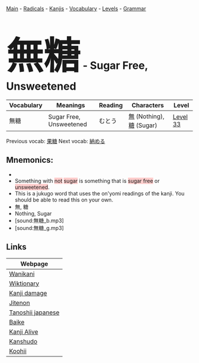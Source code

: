 <style> bigfont {font-size: 100px}</style>
[Main](../README.md) -
[Radicals](../radicals.md) -
[Kanjis](../kanjis.md) -
[Vocabulary](../vocabulary.md) -
[Levels](../levels.md) -
[Grammar](../grammar.md)
# <bigfont> 無糖</bigfont> - Sugar Free, Unsweetened 

| Vocabulary | Meanings | Reading | Characters | Level |
| --- | --- | --- | --- | --- |
| 無糖 | Sugar Free, Unsweetened | むとう |  [無](../kanjis/無.md) (Nothing), [糖](../kanjis/糖.md) (Sugar) | [Level 33](../levels/wk_level33.md) |

Previous vocab: [果糖](果糖.md) Next vocab: [納める](納める.md) 

## Mnemonics:

* 
* Something with <span style="background-color:#ffcccb"> not</span> <span style="background-color:#ffcccb"> sugar</span> is something that is <span style="background-color:#ffcccb"> sugar free</span> or <span style="background-color:#ffcccb"> unsweetened</span>.
* This is a jukugo word that uses the on'yomi readings of the kanji. You should be able to read this on your own.
* 無, 糖
* Nothing, Sugar
* [sound:無糖_b.mp3]
* [sound:無糖_g.mp3]


## Links 

| Webpage |
| --- |
| [Wanikani          ](https://www.wanikani.com/kanji/無糖) |
| [Wiktionary        ](https://en.wiktionary.org/wiki/無糖) |
| [Kanji damage      ](http://www.kanjidamage.com/kanji/search?utf8=✓&q=無糖) |
| [Jitenon           ](https://jitenon.com/kanji/無糖) |
| [Tanoshii japanese ](https://www.tanoshiijapanese.com/dictionary/kanji.cfm?k=無糖) |
| [Baike             ](https://baike.baidu.com/item/無糖) |
| [Kanji Alive       ](https://app.kanjialive.com/無糖) |
| [Kanshudo          ](https://www.kanshudo.com/searchmn?q=無糖) |
| [Koohii            ](https://kanji.koohii.com/study/kanji/無糖) |
